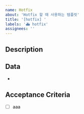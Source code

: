 ```yaml
---
name: Hotfix
about: 'Hotfix 할 때 사용하는 템플릿'
title: '[hotfix] '
labels: '🚑 hotfix'
assignees: ''
---
```


## Description

## Data

-

## Acceptance Criteria

- [ ] aaa
